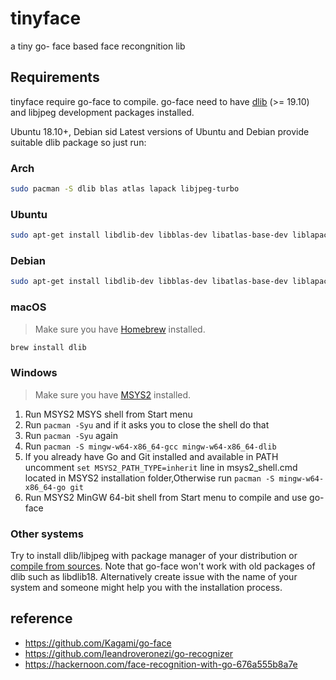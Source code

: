 # tinyface
a tiny go- face based face recongnition lib

## Requirements
tinyface require go-face to compile. go-face need to have [dlib](http://dlib.net/) (>= 19.10) and libjpeg development packages installed.

Ubuntu 18.10+, Debian sid
Latest versions of Ubuntu and Debian provide suitable dlib package so just run:
### Arch
``` bash
sudo pacman -S dlib blas atlas lapack libjpeg-turbo
```
### Ubuntu
``` bash
sudo apt-get install libdlib-dev libblas-dev libatlas-base-dev liblapack-dev libjpeg-turbo8-dev
```
### Debian
```bash
sudo apt-get install libdlib-dev libblas-dev libatlas-base-dev liblapack-dev libjpeg62-turbo-dev
```
### macOS
> Make sure you have [Homebrew](https://brew.sh/) installed.
```bash
brew install dlib
```
### Windows
 > Make sure you have [MSYS2](https://www.msys2.org/) installed.
1. Run MSYS2 MSYS shell from Start menu
2. Run `pacman -Syu` and if it asks you to close the shell do that
3. Run `pacman -Syu` again
4. Run `pacman -S mingw-w64-x86_64-gcc mingw-w64-x86_64-dlib`
5. If you already have Go and Git installed and available in PATH uncomment `set MSYS2_PATH_TYPE=inherit` line in msys2_shell.cmd located in MSYS2 installation folder,Otherwise run `pacman -S mingw-w64-x86_64-go git`
6. Run MSYS2 MinGW 64-bit shell from Start menu to compile and use go-face
### Other systems
Try to install dlib/libjpeg with package manager of your distribution or [compile from sources](http://dlib.net/compile.html). Note that go-face won't work with old packages of dlib such as libdlib18. Alternatively create issue with the name of your system and someone might help you with the installation process.


## reference
+ https://github.com/Kagami/go-face
+ https://github.com/leandroveronezi/go-recognizer
+ https://hackernoon.com/face-recognition-with-go-676a555b8a7e
